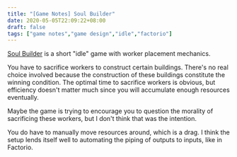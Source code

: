 ```yaml
---
title: "[Game Notes] Soul Builder"
date: 2020-05-05T22:09:22+08:00
draft: false
tags: ["game notes","game design","idle","factorio"]
---
```

[Soul Builder](https://rose11.itch.io/soul-builder) is a short "idle" game with worker placement mechanics.

You have to sacrifice workers to construct certain buildings. There's no real choice involved because the construction of these buildings constitute the winning condition. The optimal time to sacrifice workers is obvious, but efficiency doesn't matter much since you will accumulate enough resources eventually. 

Maybe the game is trying to encourage you to question the morality of sacrificing these workers, but I don't think that was the intention.

You do have to manually move resources around, which is a drag. I think the setup lends itself well to automating the piping of outputs to inputs, like in Factorio.
